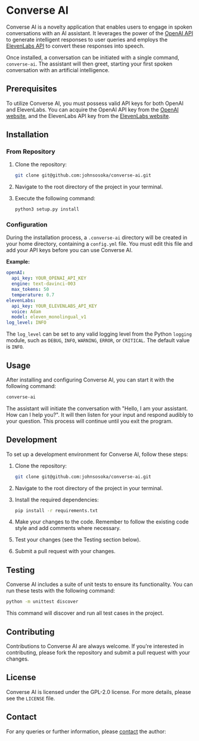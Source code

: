 # Converse AI

Converse AI is a novelty application that enables users to engage in spoken conversations with an AI assistant. It 
leverages the power of the [OpenAI API](https://beta.openai.com/) to generate intelligent responses to user queries and 
employs the [ElevenLabs API](https://www.eleven-labs.com/) to convert these responses into speech.

Once installed, a conversation can be initiated with a single command, `converse-ai`. The assistant will then greet, starting
your first spoken conversation with an artificial intelligence.

## Prerequisites

To utilize Converse AI, you must possess valid API keys for both OpenAI and ElevenLabs. You can acquire the OpenAI API 
key from the [OpenAI website](https://beta.openai.com/signup/), and the ElevenLabs API key from the [ElevenLabs website](https://www.eleven-labs.com/).

## Installation

### From Repository

1. Clone the repository:

    ```bash
    git clone git@github.com:johnsosoka/converse-ai.git
   ```
2. Navigate to the root directory of the project in your terminal.
3. Execute the following command:

    ```bash
    python3 setup.py install
    ```

### Configuration

During the installation process, a `.converse-ai` directory will be created in your home directory, containing a `config.yml` file. You must edit this file and add your API keys before you can use Converse AI.

**Example:**
```yaml
openAI:
  api_key: YOUR_OPENAI_API_KEY
  engine: text-davinci-003
  max_tokens: 50
  temperature: 0.7
elevenLabs:
  api_key: YOUR_ELEVENLABS_API_KEY
  voice: Adam
  model: eleven_monolingual_v1
log_level: INFO
```

The `log_level` can be set to any valid logging level from the Python `logging` module, such as `DEBUG`, `INFO`, `WARNING`, `ERROR`, or `CRITICAL`. The default value is `INFO`.

## Usage

After installing and configuring Converse AI, you can start it with the following command:

```bash
converse-ai
```

The assistant will initiate the conversation with "Hello, I am your assistant. How can I help you?". It will then listen for your input and respond audibly to your question. This process will continue until you exit the program.

## Development

To set up a development environment for Converse AI, follow these steps:

1. Clone the repository:

    ```bash
    git clone git@github.com:johnsosoka/converse-ai.git
    ```
2. Navigate to the root directory of the project in your terminal.
3. Install the required dependencies:

    ```bash
    pip install -r requirements.txt
    ```
4. Make your changes to the code. Remember to follow the existing code style and add comments where necessary.
5. Test your changes (see the Testing section below).
6. Submit a pull request with your changes.

## Testing

Converse AI includes a suite of unit tests to ensure its functionality. You can run these tests with the following command:

```bash
python -m unittest discover
```

This command will discover and run all test cases in the project.

## Contributing

Contributions to Converse AI are always welcome. If you're interested in contributing, please fork the repository and submit a pull request with your changes.

## License

Converse AI is licensed under the GPL-2.0 license. For more details, please see the `LICENSE` file.

## Contact

For any queries or further information, please [contact]( https://johnsosoka.com/contact) the author:

